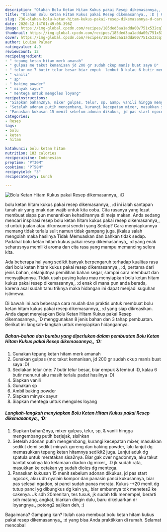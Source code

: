 ```yaml
---
description: "Olahan Bolu Ketan Hitam Kukus pakai Resep dikemasannya,, :D | Cara Membuat Bolu Ketan Hitam Kukus pakai Resep dikemasannya,, :D Yang Lezat Sekali"
title: "Olahan Bolu Ketan Hitam Kukus pakai Resep dikemasannya,, :D | Cara Membuat Bolu Ketan Hitam Kukus pakai Resep dikemasannya,, :D Yang Lezat Sekali"
slug: 736-olahan-bolu-ketan-hitam-kukus-pakai-resep-dikemasannya-d-cara-membuat-bolu-ketan-hitam-kukus-pakai-resep-dikemasannya-d-yang-lezat-sekali
date: 2020-12-14T01:49:06.396Z
image: https://img-global.cpcdn.com/recipes/185ded3aa1adda00/751x532cq70/bolu-ketan-hitam-kukus-pakai-resep-dikemasannya-d-foto-resep-utama.jpg
thumbnail: https://img-global.cpcdn.com/recipes/185ded3aa1adda00/751x532cq70/bolu-ketan-hitam-kukus-pakai-resep-dikemasannya-d-foto-resep-utama.jpg
cover: https://img-global.cpcdn.com/recipes/185ded3aa1adda00/751x532cq70/bolu-ketan-hitam-kukus-pakai-resep-dikemasannya-d-foto-resep-utama.jpg
author: Louisa Palmer
ratingvalue: 4.9
reviewcount: 12
recipeingredient:
- " tepung ketan hitam merk amanah"
- " gulpas me takut kemanisan jd 200 gr sudah ckup manis buat saya D"
- " telur me 7 butir telur besar biar empuk  lembut D kalau 6 butir menurut aku masih terlalu padat hasilnya D"
- " vanili"
- " sp"
- " baking powder"
- " minyak sayur"
- " mentega untuk mengoles loyang"
recipeinstructions:
- "Siapkan bahan2nya, mixer gulpas, telur, sp, &amp; vanili hingga mengembang putih berjejak, sisihkan"
- "Setelah adonan putih mengembang, kurangi kecepatan mixer, masukkan sedikit demi sedikit minyak goreng dan baking powder, lalu lanjut dg memasukkan tepung ketan hitamnya sedikit2 juga. Lanjut aduk dg spatula untuk meratakan sisa2nya. Biar gak over ngadonnya, aku takut bantat soalnya klo kelamaan diadon dg mixer,, :D jk sudah rata, masukkan ke cetakan yg sudah dioles dg mentega."
- "Panaskan kukusan 15 menit sebelum adonan dikukus, jd pas start ngocok, aku udh nyalain kompor dan panasin panci kukusannya, biar pas selesai ngadon, si panci sudah panas merata. Kukus -+20 menit dg tutup panci yg dibungkus dg kain ya,, biar embunnya tdk menetes2 ke cakenya. Jk sdh 20menitan, tes tusuk, jk sudah tdk menempel, berarti sdh matang, angkat, biarkan dingin dulu, baru dikeluarkan dr loyangnya,, potong2 sajikan deh, :)"
categories:
- Resep
tags:
- bolu
- ketan
- hitam

katakunci: bolu ketan hitam 
nutrition: 183 calories
recipecuisine: Indonesian
preptime: "PT30M"
cooktime: "PT58M"
recipeyield: "3"
recipecategory: Lunch

---
```



![Bolu Ketan Hitam Kukus pakai Resep dikemasannya,, :D](https://img-global.cpcdn.com/recipes/185ded3aa1adda00/751x532cq70/bolu-ketan-hitam-kukus-pakai-resep-dikemasannya-d-foto-resep-utama.jpg)


bolu ketan hitam kukus pakai resep dikemasannya,, :d ini ialah santapan tanah air yang enak dan wajib untuk kita coba. Cita rasanya yang lezat membuat siapa pun menantikan kehadirannya di meja makan.
Anda sedang mencari inspirasi resep bolu ketan hitam kukus pakai resep dikemasannya,, :d untuk jualan atau dikonsumsi sendiri yang Sedap? Cara menyiapkannya memang tidak terlalu sulit namun tidak gampang juga. jikalau salah mengolah maka hasilnya Tidak Memuaskan dan bahkan tidak sedap. Padahal bolu ketan hitam kukus pakai resep dikemasannya,, :d yang enak seharusnya memiliki aroma dan cita rasa yang mampu memancing selera kita.

Ada beberapa hal yang sedikit banyak berpengaruh terhadap kualitas rasa dari bolu ketan hitam kukus pakai resep dikemasannya,, :d, pertama dari jenis bahan, selanjutnya pemilihan bahan segar, sampai cara membuat dan menyajikannya. Tidak usah pusing kalau mau menyiapkan bolu ketan hitam kukus pakai resep dikemasannya,, :d enak di mana pun anda berada, karena asal sudah tahu triknya maka hidangan ini dapat menjadi suguhan istimewa.




Di bawah ini ada beberapa cara mudah dan praktis untuk membuat bolu ketan hitam kukus pakai resep dikemasannya,, :d yang siap dikreasikan. Anda dapat menyiapkan Bolu Ketan Hitam Kukus pakai Resep dikemasannya,, :D menggunakan 8 jenis bahan dan 3 tahap pembuatan. Berikut ini langkah-langkah untuk menyiapkan hidangannya.

<!--inarticleads1-->

##### Bahan-bahan dan bumbu yang diperlukan dalam pembuatan Bolu Ketan Hitam Kukus pakai Resep dikemasannya,, :D:

1. Gunakan  tepung ketan hitam merk amanah
1. Gunakan  gulpas (me: takut kemanisan, jd 200 gr sudah ckup manis buat saya :D)
1. Sediakan  telur (me: 7 butir telur besar, biar empuk &amp; lembut :D, kalau 6 butir menurut aku masih terlalu padat hasilnya :D)
1. Siapkan  vanili
1. Gunakan  sp
1. Ambil  baking powder
1. Siapkan  minyak sayur
1. Siapkan  mentega untuk mengoles loyang




<!--inarticleads2-->

##### Langkah-langkah menyiapkan Bolu Ketan Hitam Kukus pakai Resep dikemasannya,, :D:

1. Siapkan bahan2nya, mixer gulpas, telur, sp, &amp; vanili hingga mengembang putih berjejak, sisihkan
1. Setelah adonan putih mengembang, kurangi kecepatan mixer, masukkan sedikit demi sedikit minyak goreng dan baking powder, lalu lanjut dg memasukkan tepung ketan hitamnya sedikit2 juga. Lanjut aduk dg spatula untuk meratakan sisa2nya. Biar gak over ngadonnya, aku takut bantat soalnya klo kelamaan diadon dg mixer,, :D jk sudah rata, masukkan ke cetakan yg sudah dioles dg mentega.
1. Panaskan kukusan 15 menit sebelum adonan dikukus, jd pas start ngocok, aku udh nyalain kompor dan panasin panci kukusannya, biar pas selesai ngadon, si panci sudah panas merata. Kukus -+20 menit dg tutup panci yg dibungkus dg kain ya,, biar embunnya tdk menetes2 ke cakenya. Jk sdh 20menitan, tes tusuk, jk sudah tdk menempel, berarti sdh matang, angkat, biarkan dingin dulu, baru dikeluarkan dr loyangnya,, potong2 sajikan deh, :)




Bagaimana? Gampang kan? Itulah cara membuat bolu ketan hitam kukus pakai resep dikemasannya,, :d yang bisa Anda praktikkan di rumah. Selamat mencoba!

